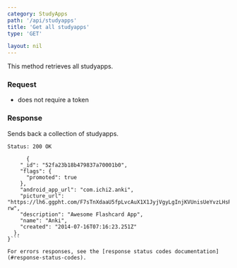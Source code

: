 ```yaml
---
category: StudyApps
path: '/api/studyapps'
title: 'Get all studyapps'
type: 'GET'

layout: nil
---
```


This method retrieves all studyapps.

### Request

* does not require a token

### Response

Sends back a collection of studyapps.

```Status: 200 OK```
```{
      {
    "_id": "52fa23b18b479837a70001b0",
    "flags": {
      "promoted": true
    },
    "android_app_url": "com.ichi2.anki",
    "picture_url": "https://lh6.ggpht.com/F7sTnXdaaU5fpLvcAuX1X1JyjVgyLgInjKVUnisUeYvzLHsR_xX50gEi0Jn3AXb1wuc=w300-rw",
    "description": "Awesome Flashcard App",
    "name": "Anki",
    "created": "2014-07-16T07:16:23.251Z"
  },
}```

For errors responses, see the [response status codes documentation](#response-status-codes).